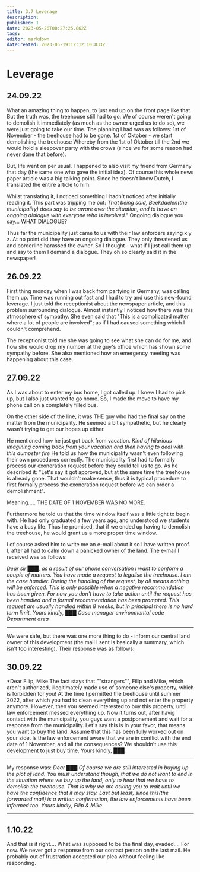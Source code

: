```yaml
---
title: 3.7 Leverage
description: 
published: 1
date: 2023-05-26T08:27:25.862Z
tags: 
editor: markdown
dateCreated: 2023-05-19T12:12:10.833Z
---
```


# Leverage

## 24.09.22

What an amazing thing to happen, to just end up on the front page like that. But the truth was, the treehouse still had to go. We of course weren't going to demolish it immediately (as much as the owner urged us to do so), we were just going to take our time. The planning I had was as follows:
1st of November - the treehouse had to be gone.
1st of Oktober - we start demolishing the treehouse
Whereby from the 1st of Oktober till the 2nd we would hold a sleepover party with the crows (since we for some reason had never done that before).

But, life went on per usual. I happened to also visit my friend from Germany that day (the same one who gave the initial idea). Of course this whole news paper article was a big talking point. Since he doesn't know Dutch, I translated the entire article to him.

Whilst translating it, I noticed something I hadn't noticed after initially reading it. This part was tripping me out:
*That being said, Beekdaelen(the municipality) does say to be aware over the situation, and to have an ongoing dialogue with everyone who is involved."*
Ongoing dialogue you say... WHAT DIALOGUE?

Thus far the municipality just came to us with their law enforcers saying x y z. At no point did they have an ongoing dialogue. They only threatened us and borderline harassed the owner. So I thought - what if I just call them up and say to them I demand a dialogue. They oh so clearly said it in the newspaper!

## 26.09.22

First thing monday when I was back from partying in Germany, was calling them up. Time was running out fast and I had to try and use this new-found leverage. I just told the receptionist about the newspaper article, and this problem surrounding dialogue. Almost instantly I noticed how there was this atmosphere of sympathy. She even said that "This is a complicated matter where a lot of people are involved"; as if I had caused something which I couldn't comprehend.

The receptionist told me she was going to see what she can do for me, and how she would drop my number at the guy's office which has shown some sympathy before. She also mentioned how an emergency meeting was happening about this case.


## 27.09.22

As I was about to enter my bus home, I got called up. I knew I had to pick up, but I also just wanted to go home. So, I made the move to have my phone call on a completely filled bus.

On the other side of the line, it was THE guy who had the final say on the matter from the municipality. He seemed a bit sympathetic, but he clearly wasn't trying to get our hopes up either.

He mentioned how he just got back from vacation.
*Kind of hilarious imagining coming back from your vacation and then having to deal with this dumpster fire*
He told us how the municipality wasn't even following their own procedures correctly. The municipality first had to formally process our exoneration request before they could tell us to go. As he described it: "Let's say it got approved, but at the same time the treehouse is already gone. That wouldn't make sense, thus it is typical procedure to first formally process the exoneration request before we can order a demolishment".

Meaning.....
THE DATE OF 1 NOVEMBER WAS NO MORE.

Furthermore he told us that the time window itself was a little tight to begin with. He had only graduated a few years ago, and understood we students have a busy life. Thus he promised, that if we ended up having to demolish the treehouse, he would grant us a more proper time window.

I of course asked him to write me an e-mail about it so I have written proof. I, after all had to calm down a panicked owner of the land. The e-mail I received was as follows:

*Dear sir ███,
as a result of our phone conversation I want to conform a couple of matters. You have made a request to legalise the treehouse. I am the case handler.
During the handling of the request, by all means nothing will be enforced.
This is only possible when a negative recommendation has been given.
For now you don't have to take action until the request has been handled and a formal recommendation has been prompted.
This request are usually handled within 8 weeks, but in principal there is no hard term limit.
Yours kindly,
███
Case manager environmental code
Department area*

---

We were safe, but there was one more thing to do - inform our central land owner of this development (the mail I sent is basically a summary, which isn't too interesting). Their response was as follows:

## 30.09.22

*Dear Filip, Mike
The fact stays that ""strangers"", Filip and Mike, which aren't authorized, illegitimately made use of someone else's property, which is forbidden for you!
At the time I permitted the treehouse until summer 2022, after which you had to clean everything up and not enter the property anymore.
However, then you seemed interested to buy this property, until law enforcement messed everything up.
Now it turns out, after havig contact with the municipality, you guys want a postponement and wait for a response from the municipality. Let's say this is in your favor, that means you want to buy the land. Assume that this has been fully worked out on your side.
Is the law enforcement aware that we are in conflict with the end date of 1 November, and all the consequences? We shouldn't use this development to just buy time.
Yours kindly,
███

---

My response was:
*Dear ███
Of course we are still interested in buying up the plot of land. You must understand though, that we do not want to end in the situation where we buy up the land, only to hear that we have to demolish the treehouse. That is why we are asking you to wait until we have the confidence that it may stay. Last but least, since this(the forwarded mail) is a written confirmation, the law enforcements have been informed too.
Yours kindly,
Filip & Mike*

---

## 1.10.22

And that is it right.... What was supposed to be the final day, evaded.... For now.
We never got a response from our contact person on the last mail. He probably out of frustration accepted our plea without feeling like responding.